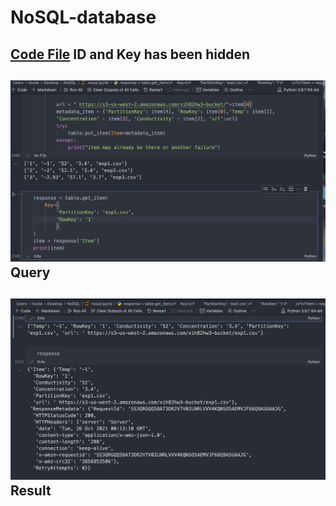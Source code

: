 # NoSQL-database

## [Code File](https://github.com/xynicole/NoSQL-database/blob/main/NoSQL/nosql.ipynb) ID and Key has been hidden

## ![alt text](https://github.com/xynicole/NoSQL-database/blob/main/NoSQL/query.png) Query
## ![alt text](https://github.com/xynicole/NoSQL-database/blob/main/NoSQL/result.png) Result

